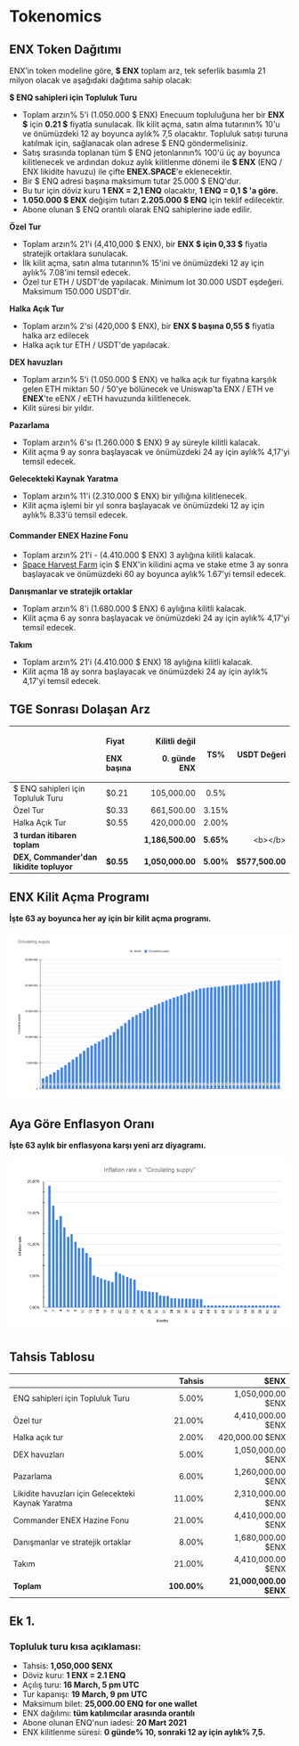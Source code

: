# Tokenomics

## ENX Token Dağıtımı <a id="aaa7"></a>

ENX’in token modeline göre, **$ ENX** toplam arz, tek seferlik basımla 21 milyon olacak ve aşağıdaki dağıtıma sahip olacak:

**$ ENQ sahipleri için Topluluk Turu**

* Toplam arzın% 5'i \(1.050.000 $ ENX\) Enecuum topluluğuna her bir **ENX $** için **0.21 $** fiyatla sunulacak. İlk kilit açma, satın alma tutarının% 10'u ve önümüzdeki 12 ay boyunca aylık% 7,5 olacaktır. Topluluk satışı turuna katılmak için, sağlanacak olan adrese $ ENQ göndermelisiniz.
* Satış sırasında toplanan tüm $ ENQ jetonlarının% 100'ü üç ay boyunca kilitlenecek ve ardından dokuz aylık kilitlenme dönemi ile **$ ENX** \(ENQ / ENX likidite havuzu\) ile çifte **ENEX.SPACE**'e eklenecektir.
* Bir $ ENQ adresi başına maksimum tutar 25.000 $ ENQ'dur.
* Bu tur için döviz kuru **1 ENX = 2,1 ENQ** olacaktır, **1 ENQ = 0,1 $ 'a göre.**
* **1.050.000 $ ENX** değişim tutarı **2.205.000 $ ENQ** için teklif edilecektir.
* Abone olunan $ ENQ orantılı olarak ENQ sahiplerine iade edilir.

**Özel Tur**

* Toplam arzın% 21'i \(4,410,000 $ ENX\), bir **ENX $ için 0,33 $** fiyatla stratejik ortaklara sunulacak.
* İlk kilit açma, satın alma tutarının% 15'ini ve önümüzdeki 12 ay için aylık% 7.08'ini temsil edecek.
* Özel tur ETH / USDT'de yapılacak. Minimum lot 30.000 USDT eşdeğeri. Maksimum 150.000 USDT'dir.

**Halka Açık Tur**

* Toplam arzın% 2'si \(420,000 $ ENX\), bir **ENX $ başına 0,55 $** fiyatla halka arz edilecek
* Halka açık tur ETH / USDT'de yapılacak.

**DEX havuzları**

* Toplam arzın% 5'i \(1.050.000 $ ENX\) ve halka açık tur fiyatına karşılık gelen ETH miktarı 50 / 50'ye bölünecek ve Uniswap'ta ENX / ETH ve **ENEX**'te eENX / eETH havuzunda kilitlenecek.
* Kilit süresi bir yıldır.

**Pazarlama**

* Toplam arzın% 6'sı \(1.260.000 $ ENX\) 9 ay süreyle kilitli kalacak.
* Kilit açma 9 ay sonra başlayacak ve önümüzdeki 24 ay için aylık% 4,17'yi temsil edecek. 

**Gelecekteki Kaynak Yaratma**

* Toplam arzın% 11'i \(2.310.000 $ ENX\) bir yıllığına kilitlenecek.
* Kilit açma işlemi bir yıl sonra başlayacak ve önümüzdeki 12 ay için aylık% 8.33'ü temsil edecek.

#### Commander ENEX Hazine Fonu

* Toplam arzın% 21'i - \(4.410.000 $ ENX\) 3 aylığına kilitli kalacak.
* [Space Harvest Farm](yield-farming-space-harvest-farm.md) için $ ENX'in kilidini açma ve stake etme 3 ay sonra başlayacak ve önümüzdeki 60 ay boyunca aylık% 1.67'yi temsil edecek.

**Danışmanlar ve stratejik ortaklar**

* Toplam arzın% 8'i \(1.680.000 $ ENX\) 6 aylığına kilitli kalacak. 
* Kilit açma 6 ay sonra başlayacak ve önümüzdeki 24 ay için aylık% 4,17'yi temsil edecek.

**Takım**

* Toplam arzın% 21'i \(4.410.000 $ ENX\) 18 aylığına kilitli kalacak.
* Kilit açma 18 ay sonra başlayacak ve önümüzdeki 24 ay için aylık% 4,17'yi temsil edecek.

## TGE Sonrası Dolaşan Arz

<table>
  <thead>
    <tr>
      <th style="text-align:left"></th>
      <th style="text-align:left">
        <p>Fiyat</p>
        <p>ENX ba&#x15F;&#x131;na</p>
      </th>
      <th style="text-align:right">
        <p>Kilitli de&#x11F;il</p>
        <p>0. g&#xFC;nde ENX</p>
      </th>
      <th style="text-align:center">TS%</th>
      <th style="text-align:right">USDT De&#x11F;eri</th>
    </tr>
  </thead>
  <tbody>
    <tr>
      <td style="text-align:left">$ ENQ sahipleri i&#xE7;in Topluluk Turu</td>
      <td style="text-align:left">$0.21</td>
      <td style="text-align:right">105,000.00</td>
      <td style="text-align:center">0.5%</td>
      <td style="text-align:right"></td>
    </tr>
    <tr>
      <td style="text-align:left">&#xD6;zel Tur</td>
      <td style="text-align:left">$0.33</td>
      <td style="text-align:right">661,500.00</td>
      <td style="text-align:center">3.15%</td>
      <td style="text-align:right"></td>
    </tr>
    <tr>
      <td style="text-align:left">Halka A&#xE7;&#x131;k Tur</td>
      <td style="text-align:left">$0.55</td>
      <td style="text-align:right">420,000.00</td>
      <td style="text-align:center">2.00%</td>
      <td style="text-align:right"></td>
    </tr>
    <tr>
      <td style="text-align:left"><b>3 turdan itibaren toplam</b>
      </td>
      <td style="text-align:left"><b> </b>
      </td>
      <td style="text-align:right"><b>1,186,500.00</b>
      </td>
      <td style="text-align:center"><b>5.65%</b>
      </td>
      <td style="text-align:right">&lt;b&gt;&lt;/b&gt;</td>
    </tr>
    <tr>
      <td style="text-align:left"><b>DEX, Commander&apos;dan likidite topluyor</b>
      </td>
      <td style="text-align:left"><b>$0.55</b>
      </td>
      <td style="text-align:right"><b>1,050,000.00</b>
      </td>
      <td style="text-align:center"><b>5.00%</b>
      </td>
      <td style="text-align:right"><b>$577,500.00</b>
      </td>
    </tr>
  </tbody>
</table>

## **ENX** Kilit Açma Programı <a id="68b3"></a>

**İşte 63 ay boyunca her ay için bir kilit açma programı.**

![](.gitbook/assets/circulating-supply.png)

## Aya Göre Enflasyon Oranı

**İşte 63 aylık bir enflasyona karşı yeni arz diyagramı.**

![](.gitbook/assets/inflation-rate-kh-_circulating-supply_.png)

## Tahsis Tablosu 

|  | Tahsis | $ENX |
| :--- | ---: | ---: |
| ENQ sahipleri için Topluluk Turu | 5.00% | 1,050,000.00 $ENX |
| Özel tur | 21.00% | 4,410,000.00 $ENX |
| Halka açık tur | 2.00% | 420,000.00  $ENX |
| DEX havuzları | 5.00% | 1,050,000.00 $ENX |
| Pazarlama | 6.00% | 1,260,000.00  $ENX |
| Likidite havuzları için Gelecekteki Kaynak Yaratma | 11.00% | 2,310,000.00 $ENX |
| Commander ENEX Hazine Fonu | 21.00% | 4,410,000.00 $ENX |
| Danışmanlar ve stratejik ortaklar | 8.00% | 1,680,000.00 $ENX |
| Takım | 21.00% | 4,410,000.00 $ENX |
| **Toplam** | **100.00%** | **21,000,000.00 $ENX** |

## Ek 1.

### Topluluk turu kısa açıklaması:

* Tahsis:  **1,050,000 $ENX**
* Döviz kuru:  **1 ENX = 2.1 ENQ**
* Açılış turu:  **16 March, 5 pm UTC**
* Tur kapanışı: **19 March, 9 pm UTC**
* Maksimum bilet: **25,000.00 ENQ for one wallet**
* ENX dağılımı: **tüm katılımcılar arasında orantılı**
* Abone olunan ENQ'nun iadesi: **20 Mart 2021**
* ENX kilitlenme süresi: **0 günde% 10, sonraki 12 ay için aylık% 7,5.**



